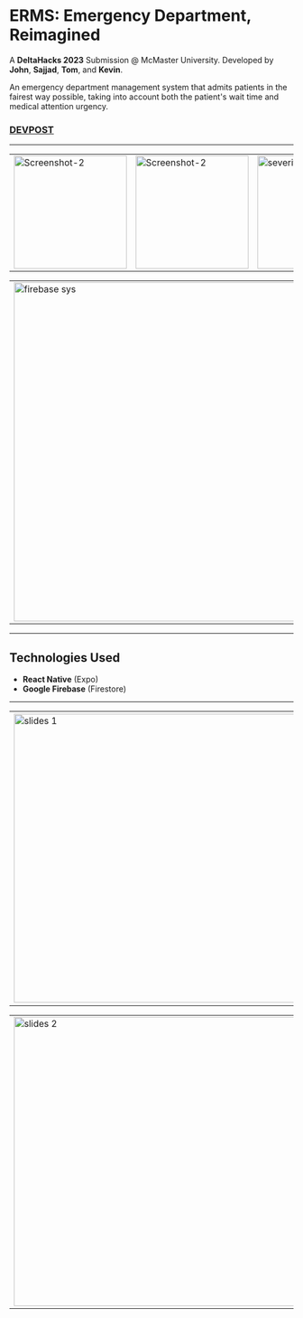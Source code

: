# ERMS: Emergency Department, Reimagined

A **DeltaHacks 2023** Submission @ McMaster University.
Developed by **John**, **Sajjad**, **Tom**, and **Kevin**.

An emergency department management system that admits patients in the fairest way possible, taking into account both the patient's wait time and medical attention urgency.

### [DEVPOST](https://devpost.com/software/erms?ref_content=user-portfolio&ref_feature=in_progress)

---


<table><tr>

<td valign="center"><img width="200" alt="Screenshot-2" src="https://user-images.githubusercontent.com/93741234/212555572-82ca2484-8d32-4fe0-b082-91a6f69cb451.PNG"></td>

<td valign="center"><img width="200" alt="Screenshot-2" src="https://user-images.githubusercontent.com/93741234/212555581-3c4621e2-2b76-4fa0-bab6-432cddecbc75.PNG"></td>

<td valign="center"><img width="200" alt="severity screen" src="https://user-images.githubusercontent.com/93741234/212555587-39445235-0585-44a8-af8f-2a9973193f29.PNG"></td>
 
 </tr></table>
 
 <table><tr>
 
<td valign="center"><img width="600" alt="firebase sys" src="https://user-images.githubusercontent.com/93741234/212555745-b0c35132-e792-4bdc-8adc-5f1da87afafc.png"/></td>

<td valign="center"><img width="600" alt="team_photo" src="https://user-images.githubusercontent.com/35755386/212575607-3432ff13-c3a8-4596-b27d-cd5a82c7f2f4.jpg"/></td>

 </tr></table>
 
---
  
## Technologies Used
  
- **React Native** (Expo)
- **Google Firebase** (Firestore)
  
---

<table><tr>

<td valign="center"><img width="511" alt="slides 1" src="https://user-images.githubusercontent.com/93741234/212554617-e5857a70-1fb8-46b5-84a7-6ec7e091c52a.PNG">
</td>

<td valign="center"><img width="514" alt="slides 4" src="https://user-images.githubusercontent.com/93741234/212554764-1d3c29ba-c03f-4722-8519-30ca8132e1ae.PNG">
</td>

</tr></table>

<table><tr>

<td valign="center"><img width="512" alt="slides 2" src="https://user-images.githubusercontent.com/93741234/212554655-a3fd53fc-9749-4814-a028-6177efd650ea.PNG">
</td>

<td valign="center"><img width="511" alt="slides 6" src="https://user-images.githubusercontent.com/93741234/212554790-66651469-a4f2-4a4e-922d-90c9ec6b7f25.PNG">
</td>

</tr></table>

